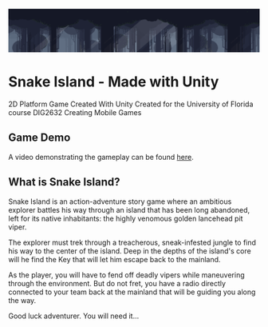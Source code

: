 ![alt text](https://github.com/mpangas/snake-island/blob/main/Assets/Sprites/TempBackgroundReadMe2.png?raw=true)
# Snake Island - Made with Unity
2D Platform Game Created With Unity
Created for the University of Florida course DIG2632 Creating Mobile Games

## Game Demo
A video demonstrating the gameplay can be found [here](https://www.youtube.com/watch?v=dQw4w9WgXcQ).

## What is Snake Island?
Snake Island is an action-adventure story game where an ambitious explorer battles his way through an island that has been long abandoned, left for its native inhabitants: the highly venomous golden lancehead pit viper. 

The explorer must trek through a treacherous, sneak-infested jungle to find his way to the center of the island. Deep in the depths of the island's core will he find the Key that will let him escape back to the mainland.

As the player, you will have to fend off deadly vipers while maneuvering through the environment. But do not fret, you have a radio directly connected to your team back at the mainland that will be guiding you along the way. 

Good luck adventurer. You will need it...
